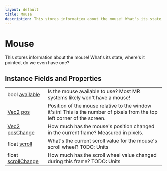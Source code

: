 ```yaml
---
layout: default
title: Mouse
description: This stores information about the mouse! What's its state, where's it pointed, do we even have one?
---
```

# Mouse

This stores information about the mouse! What's its state, where's
it pointed, do we even have one?


## Instance Fields and Properties

|  |  |
|--|--|
|bool [available]({{site.url}}/Pages/Reference/Mouse/available.html)|Is the mouse available to use? Most MR systems likely won't have a mouse!|
|[Vec2]({{site.url}}/Pages/Reference/Vec2.html) [pos]({{site.url}}/Pages/Reference/Mouse/pos.html)|Position of the mouse relative to the window it's in! This is the number of pixels from the top left corner of the screen.|
|[Vec2]({{site.url}}/Pages/Reference/Vec2.html) [posChange]({{site.url}}/Pages/Reference/Mouse/posChange.html)|How much has the mouse's position changed in the current frame? Measured in pixels.|
|float [scroll]({{site.url}}/Pages/Reference/Mouse/scroll.html)|What's the current scroll value for the mouse's scroll wheel? TODO: Units|
|float [scrollChange]({{site.url}}/Pages/Reference/Mouse/scrollChange.html)|How much has the scroll wheel value changed during this frame? TODO: Units|




